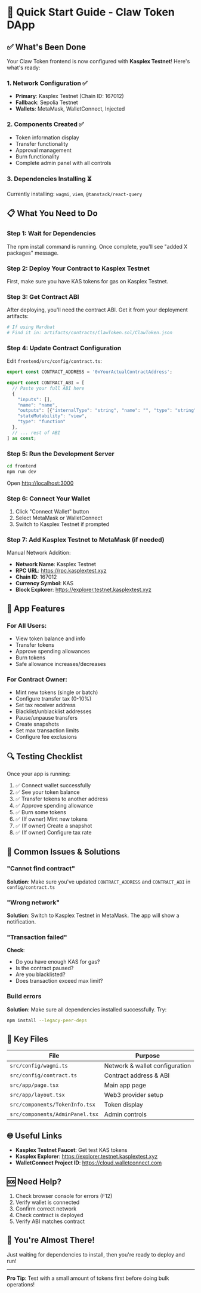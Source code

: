 # 🚀 Quick Start Guide - Claw Token DApp

## ✅ What's Been Done

Your Claw Token frontend is now configured with **Kasplex Testnet**! Here's what's ready:

### 1. Network Configuration ✅
- **Primary**: Kasplex Testnet (Chain ID: 167012)
- **Fallback**: Sepolia Testnet
- **Wallets**: MetaMask, WalletConnect, Injected

### 2. Components Created ✅
- Token information display
- Transfer functionality
- Approval management
- Burn functionality
- Complete admin panel with all controls

### 3. Dependencies Installing ⏳
Currently installing: `wagmi`, `viem`, `@tanstack/react-query`

## 📋 What You Need to Do

### Step 1: Wait for Dependencies
The npm install command is running. Once complete, you'll see "added X packages" message.

### Step 2: Deploy Your Contract to Kasplex Testnet

First, make sure you have KAS tokens for gas on Kasplex Testnet.

### Step 3: Get Contract ABI

After deploying, you'll need the contract ABI. Get it from your deployment artifacts:

```bash
# If using Hardhat
# Find it in: artifacts/contracts/ClawToken.sol/ClawToken.json
```

### Step 4: Update Contract Configuration

Edit `frontend/src/config/contract.ts`:

```typescript
export const CONTRACT_ADDRESS = '0xYourActualContractAddress';

export const CONTRACT_ABI = [
  // Paste your full ABI here
  {
    "inputs": [],
    "name": "name",
    "outputs": [{"internalType": "string", "name": "", "type": "string"}],
    "stateMutability": "view",
    "type": "function"
  },
  // ... rest of ABI
] as const;
```

### Step 5: Run the Development Server

```bash
cd frontend
npm run dev
```

Open [http://localhost:3000](http://localhost:3000)

### Step 6: Connect Your Wallet

1. Click "Connect Wallet" button
2. Select MetaMask or WalletConnect
3. Switch to Kasplex Testnet if prompted

### Step 7: Add Kasplex Testnet to MetaMask (if needed)

Manual Network Addition:
- **Network Name**: Kasplex Testnet
- **RPC URL**: https://rpc.kasplextest.xyz
- **Chain ID**: 167012
- **Currency Symbol**: KAS
- **Block Explorer**: https://explorer.testnet.kasplextest.xyz

## 🎨 App Features

### For All Users:
- View token balance and info
- Transfer tokens
- Approve spending allowances
- Burn tokens
- Safe allowance increases/decreases

### For Contract Owner:
- Mint new tokens (single or batch)
- Configure transfer tax (0-10%)
- Set tax receiver address
- Blacklist/unblacklist addresses
- Pause/unpause transfers
- Create snapshots
- Set max transaction limits
- Configure fee exclusions

## 🔍 Testing Checklist

Once your app is running:

1. ✅ Connect wallet successfully
2. ✅ See your token balance
3. ✅ Transfer tokens to another address
4. ✅ Approve spending allowance
5. ✅ Burn some tokens
6. ✅ (If owner) Mint new tokens
7. ✅ (If owner) Create a snapshot
8. ✅ (If owner) Configure tax rate

## 🐛 Common Issues & Solutions

### "Cannot find contract"
**Solution**: Make sure you've updated `CONTRACT_ADDRESS` and `CONTRACT_ABI` in `config/contract.ts`

### "Wrong network"
**Solution**: Switch to Kasplex Testnet in MetaMask. The app will show a notification.

### "Transaction failed"
**Check**:
- Do you have enough KAS for gas?
- Is the contract paused?
- Are you blacklisted?
- Does transaction exceed max limit?

### Build errors
**Solution**: Make sure all dependencies installed successfully. Try:
```bash
npm install --legacy-peer-deps
```

## 📁 Key Files

| File | Purpose |
|------|---------|
| `src/config/wagmi.ts` | Network & wallet configuration |
| `src/config/contract.ts` | Contract address & ABI |
| `src/app/page.tsx` | Main app page |
| `src/app/layout.tsx` | Web3 provider setup |
| `src/components/TokenInfo.tsx` | Token display |
| `src/components/AdminPanel.tsx` | Admin controls |

## 🌐 Useful Links

- **Kasplex Testnet Faucet**: Get test KAS tokens
- **Kasplex Explorer**: https://explorer.testnet.kasplextest.xyz
- **WalletConnect Project ID**: https://cloud.walletconnect.com

## 🆘 Need Help?

1. Check browser console for errors (F12)
2. Verify wallet is connected
3. Confirm correct network
4. Check contract is deployed
5. Verify ABI matches contract

## 🎉 You're Almost There!

Just waiting for dependencies to install, then you're ready to deploy and run!

---

**Pro Tip**: Test with a small amount of tokens first before doing bulk operations!
